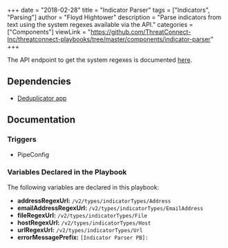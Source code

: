 +++
date = "2018-02-28"
title = "Indicator Parser"
tags = ["Indicators", "Parsing"]
author = "Floyd Hightower"
description = "Parse indicators from text using the system regexes available via the API."
categories = ["Components"]
viewLink = "https://github.com/ThreatConnect-Inc/threatconnect-playbooks/tree/master/components/indicator-parser"
+++

The API endpoint to get the system regexes is documented [here](https://docs.threatconnect.com/en/latest/rest_api/indicators/indicators.html#retrieve-available-indicator-types).

## Dependencies

- [Deduplicator app](https://github.com/ThreatConnect-Inc/threatconnect-playbooks/tree/master/apps/TCPB_-_Deduplicator)

## Documentation

### Triggers

- PipeConfig

### Variables Declared in the Playbook

The following variables are declared in this playbook:

- **addressRegexUrl:** `/v2/types/indicatorTypes/Address`
- **emailAddressRegexUrl:** `/v2/types/indicatorTypes/EmailAddress`
- **fileRegexUrl:** `/v2/types/indicatorTypes/File`
- **hostRegexUrl:** `/v2/types/indicatorTypes/Host`
- **urlRegexUrl:** `/v2/types/indicatorTypes/Url`
- **errorMessagePrefix:** `[Indicator Parser PB]:`
